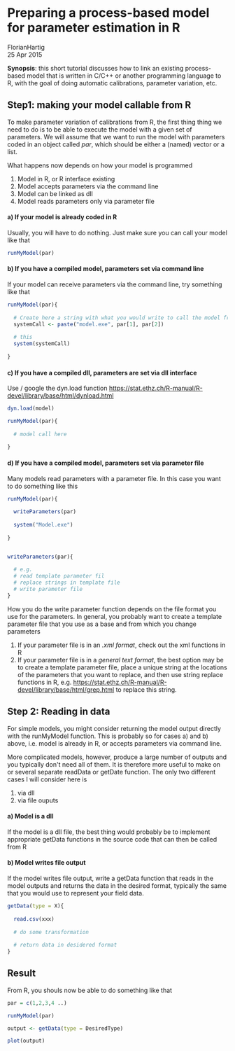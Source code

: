 # Preparing a process-based model for parameter estimation in R
FlorianHartig  
25 Apr 2015  

**Synopsis**: this short tutorial discusses how to link an existing process-based model that is written in C/C++ or another programming language to R, with the goal of doing automatic calibrations, parameter variation, etc.


## Step1: making your model callable from R

To make parameter variation of calibrations from R, the first thing thing we need to do is to be able to execute the model with a given set of parameters. We will assume that we want to run the model with parameters coded in an object called *par*, which should be either a (named) vector or a list. 

What happens now depends on how your model is programmed

1. Model in R, or R interface existing 
2. Model accepts parameters via the command line
3. Model can be linked as dll
4. Model reads parameters only via parameter file

#### a) If your model is already coded in R

Usually, you will have to do nothing. Just make sure you can call your model like that


```r
runMyModel(par)
```

#### b) If you have a compiled model, parameters set via command line 

If your model can receive parameters via the command line, try something like that 


```r
runMyModel(par){
  
  # Create here a string with what you would write to call the model from the command line
  systemCall <- paste("model.exe", par[1], par[2])
  
  # this 
  system(systemCall)
  
}
```

#### c) If you have a compiled dll, parameters are set via dll interface 


Use / google the dyn.load function https://stat.ethz.ch/R-manual/R-devel/library/base/html/dynload.html


```r
dyn.load(model)

runMyModel(par){
  
  # model call here 
  
}
```

#### d) If you have a compiled model, parameters set via parameter file

Many models read parameters with a parameter file. In this case you want to do something like this


```r
runMyModel(par){
  
  writeParameters(par)
  
  system("Model.exe")
  
}


writeParameters(par){
  
  # e.g.
  # read template parameter fil
  # replace strings in template file
  # write parameter file 
}
```

How you do the write parameter function depends on the file format you use for the parameters. In general, you probably want to create a template parameter file that you use as a base and from which you change parameters 

1. If your parameter file is in an *.xml format*, check out the xml functions in R
2. If your parameter file is in a *general text format*, the best option may be to create a template parameter file, place a unique string at the locations of the parameters that you want to replace, and then use string replace functions in R, e.g. https://stat.ethz.ch/R-manual/R-devel/library/base/html/grep.html to replace this string. 


## Step 2: Reading in data 


For simple models, you might consider returning the model output directly with the runMyModel function. This is probably so for cases a) and b) above, i.e. model is already in R, or accepts parameters via command line. 

More complicated models, however, produce a large number of outputs and you typically don't need all of them. It is therefore more useful to make on or several separate readData or getDate function. The only two different cases I will consider here is 

1. via dll
2. via file ouputs 

#### a) Model is a dll

If the model is a dll file, the best thing would probably be to implement appropriate getData functions in the source code that can then be called from R

#### b) Model writes file output

If the model writes file output, write a getData function that reads in the model outputs and returns the data in the desired format, typically the same that you would use to represent your field data. 



```r
getData(type = X){
  
  read.csv(xxx)
  
  # do some transformation 
  
  # return data in desidered format   
}
```

## Result

From R, you shouls now be able to do something like that




```r
par = c(1,2,3,4 ..)

runMyModel(par)

output <- getData(type = DesiredType)

plot(output)
```



